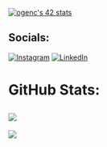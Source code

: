 
<a href="https://github.com/JaeSeoKim/badge42"><img src="https://badge42.vercel.app/api/v2/clchxzd1z00060gjml7jlltr0/stats?cursusId=21&coalitionId=227" alt="ogenc's 42 stats" /></a>


## Socials:
[![Instagram](https://img.shields.io/badge/Instagram-%23E4405F.svg?logo=Instagram&logoColor=white)](https://instagram.com/faruktinazz) [![LinkedIn](https://img.shields.io/badge/LinkedIn-%230077B5.svg?logo=linkedin&logoColor=white)](https://linkedin.com/in/omer-faruk-genc) 

# GitHub Stats:
![](https://github-readme-stats.vercel.app/api/top-langs/?username=faruktinaz&theme=blueberry&hide_border=true&include_all_commits=true&count_private=true&layout=compact)
---
[![](https://visitcount.itsvg.in/api?id=faruktinaz&icon=0&color=1)](https://visitcount.itsvg.in)
